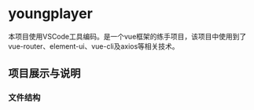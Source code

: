 # youngplayer
本项目使用VSCode工具编码。是一个vue框架的练手项目，该项目中使用到了vue-router、element-ui、vue-cli及axios等相关技术。  
## 项目展示与说明  
### 文件结构  
> [1]: https://s1.ax1x.com/2020/10/14/0IVpTJ.png
